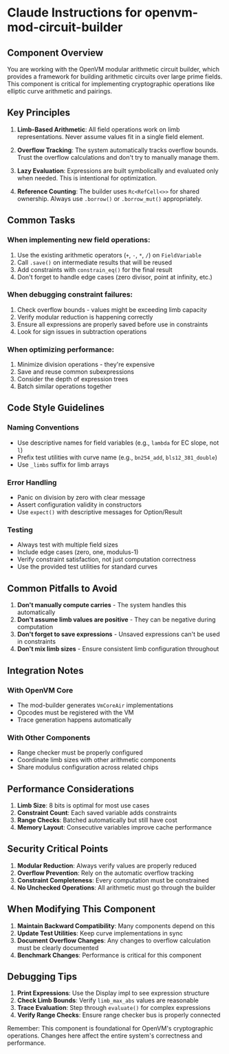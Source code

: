 # Claude Instructions for openvm-mod-circuit-builder

## Component Overview

You are working with the OpenVM modular arithmetic circuit builder, which provides a framework for building arithmetic circuits over large prime fields. This component is critical for implementing cryptographic operations like elliptic curve arithmetic and pairings.

## Key Principles

1. **Limb-Based Arithmetic**: All field operations work on limb representations. Never assume values fit in a single field element.

2. **Overflow Tracking**: The system automatically tracks overflow bounds. Trust the overflow calculations and don't try to manually manage them.

3. **Lazy Evaluation**: Expressions are built symbolically and evaluated only when needed. This is intentional for optimization.

4. **Reference Counting**: The builder uses `Rc<RefCell<>>` for shared ownership. Always use `.borrow()` or `.borrow_mut()` appropriately.

## Common Tasks

### When implementing new field operations:
1. Use the existing arithmetic operators (`+`, `-`, `*`, `/`) on `FieldVariable`
2. Call `.save()` on intermediate results that will be reused
3. Add constraints with `constrain_eq()` for the final result
4. Don't forget to handle edge cases (zero divisor, point at infinity, etc.)

### When debugging constraint failures:
1. Check overflow bounds - values might be exceeding limb capacity
2. Verify modular reduction is happening correctly
3. Ensure all expressions are properly saved before use in constraints
4. Look for sign issues in subtraction operations

### When optimizing performance:
1. Minimize division operations - they're expensive
2. Save and reuse common subexpressions
3. Consider the depth of expression trees
4. Batch similar operations together

## Code Style Guidelines

### Naming Conventions
- Use descriptive names for field variables (e.g., `lambda` for EC slope, not `l`)
- Prefix test utilities with curve name (e.g., `bn254_add`, `bls12_381_double`)
- Use `_limbs` suffix for limb arrays

### Error Handling
- Panic on division by zero with clear message
- Assert configuration validity in constructors
- Use `expect()` with descriptive messages for Option/Result

### Testing
- Always test with multiple field sizes
- Include edge cases (zero, one, modulus-1)
- Verify constraint satisfaction, not just computation correctness
- Use the provided test utilities for standard curves

## Common Pitfalls to Avoid

1. **Don't manually compute carries** - The system handles this automatically
2. **Don't assume limb values are positive** - They can be negative during computation
3. **Don't forget to save expressions** - Unsaved expressions can't be used in constraints
4. **Don't mix limb sizes** - Ensure consistent limb configuration throughout

## Integration Notes

### With OpenVM Core
- The mod-builder generates `VmCoreAir` implementations
- Opcodes must be registered with the VM
- Trace generation happens automatically

### With Other Components
- Range checker must be properly configured
- Coordinate limb sizes with other arithmetic components
- Share modulus configuration across related chips

## Performance Considerations

1. **Limb Size**: 8 bits is optimal for most use cases
2. **Constraint Count**: Each saved variable adds constraints
3. **Range Checks**: Batched automatically but still have cost
4. **Memory Layout**: Consecutive variables improve cache performance

## Security Critical Points

1. **Modular Reduction**: Always verify values are properly reduced
2. **Overflow Prevention**: Rely on the automatic overflow tracking
3. **Constraint Completeness**: Every computation must be constrained
4. **No Unchecked Operations**: All arithmetic must go through the builder

## When Modifying This Component

1. **Maintain Backward Compatibility**: Many components depend on this
2. **Update Test Utilities**: Keep curve implementations in sync
3. **Document Overflow Changes**: Any changes to overflow calculation must be clearly documented
4. **Benchmark Changes**: Performance is critical for this component

## Debugging Tips

1. **Print Expressions**: Use the Display impl to see expression structure
2. **Check Limb Bounds**: Verify `limb_max_abs` values are reasonable
3. **Trace Evaluation**: Step through `evaluate()` for complex expressions
4. **Verify Range Checks**: Ensure range checker bus is properly connected

Remember: This component is foundational for OpenVM's cryptographic operations. Changes here affect the entire system's correctness and performance.
